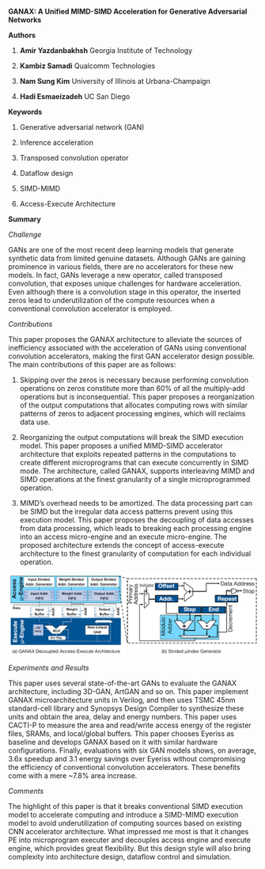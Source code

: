 **GANAX: A Unified MIMD-SIMD Acceleration for Generative Adversarial Networks**

**Authors**

1.  **Amir Yazdanbakhsh** Georgia Institute of Technology

2.  **Kambiz Samadi** Qualcomm Technologies

3.  **Nam Sung Kim** University of Illinois at Urbana-Champaign

4.  **Hadi Esmaeizadeh** UC San Diego

**Keywords**

1.  Generative adversarial network (GAN)

2.  Inference acceleration

3.  Transposed convolution operator

4.  Dataflow design

5.  SIMD-MIMD

6.  Access-Execute Architecture

**Summary**

*Challenge*

GANs are one of the most recent deep learning models that generate synthetic
data from limited genuine datasets. Although GANs are gaining prominence in
various fields, there are no accelerators for these new models. In fact, GANs
leverage a new operator, called transposed convolution, that exposes unique
challenges for hardware acceleration. Even although there is a convolution stage
in this operator, the inserted zeros lead to underutilization of the compute
resources when a conventional convolution accelerator is employed.

*Contributions*

This paper proposes the GANAX architecture to alleviate the sources of
inefficiency associated with the acceleration of GANs using conventional
convolution accelerators, making the first GAN accelerator design possible. The
main contributions of this paper are as follows:

1.  Skipping over the zeros is necessary because performing convolution
    operations on zeros constitute more than 60% of all the multiply-add
    operations but is inconsequential. This paper proposes a reorganization of
    the output computations that allocates computing rows with similar patterns
    of zeros to adjacent processing engines, which will reclaims data use.

2.  Reorganizing the output computations will break the SIMD execution model.
    This paper proposes a unified MIMD-SIMD accelerator architecture that
    exploits repeated patterns in the computations to create different
    microprograms that can execute concurrently in SIMD mode. The architecture,
    called GANAX, supports interleaving MIMD and SIMD operations at the finest
    granularity of a single microprogrammed operation.

3.  MIMD’s overhead needs to be amortized. The data processing part can be SIMD
    but the irregular data access patterns prevent using this execution model.
    This paper proposes the decoupling of data accesses from data processing,
    which leads to breaking each processing engine into an access micro-engine
    and an execute micro-engine. The proposed architecture extends the concept
    of access-execute architecture to the finest granularity of computation for
    each individual operation.

![](media/e798470324e5ce0715753ef6b0fc0d47.png)

*Experiments and Results*

This paper uses several state-of-the-art GANs to evaluate the GANAX
architecture, including 3D-GAN, ArtGAN and so on. This paper implement GANAX
microarchitecture units in Verilog, and then uses TSMC 45nm standard-cell
library and Synopsys Design Compiler to synthesize these units and obtain the
area, delay and energy numbers. This paper uses CACTI-P to measure the area and
read/write access energy of the register files, SRAMs, and local/global buffers.
This paper chooses Eyeriss as baseline and develops GANAX based on it with
similar hardware configurations. Finally, evaluations with six GAN models shows,
on average, 3.6x speedup and 3.1 energy savings over Eyeriss without
compromising the efficiency of conventional convolution accelerators. These
benefits come with a mere \~7.8% area increase.

*Comments*

The highlight of this paper is that it breaks conventional SIMD execution model
to accelerate computing and introduce a SIMD-MIMD execution model to avoid
underutilization of computing sources based on existing CNN accelerator
architecture. What impressed me most is that it changes PE into microprogram
executer and decouples access engine and execute engine, which provides great
flexibility. But this design style will also bring complexity into architecture
design, dataflow control and simulation.
